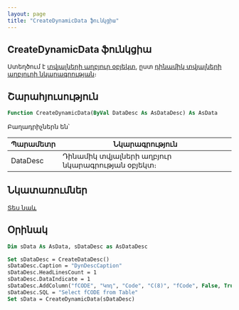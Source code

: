 ```yaml
---
layout: page
title: "CreateDynamicData ֆունկցիա"
---
```


## CreateDynamicData ֆունկցիա

Ստեղծում է [տվյալների աղբյուր օբյեկտ](../Asdata.md), ըստ [դինամիկ տվյալների աղբյուրի նկարագրության](../AsDataDesc.md)։ 

## Շարահյուսություն

```vb
Function CreateDynamicData(ByVal DataDesc As AsDataDesc) As AsData
```

Բաղադրիչներն են՝

| Պարամետր | Նկարագրություն |
|--|--|
| DataDesc | Դինամիկ տվյալների աղբյուր նկարագրության օբյեկտ։ |

## Նկատառումներ

[Տես նաև](../../constructors.html)

## Օրինակ

``` vb
Dim sData As AsData, sDataDesc as AsDataDesc

Set sDataDesc = CreateDataDesc()
sDataDesc.Caption = "DynDescCaption"
sDataDesc.HeadLinesCount = 1
sDataDesc.DataIndicate = 1
sDataDesc.AddColumn("fCODE", "Կոդ", "Code", "C(8)", "fCode", False, True, True)
sDataDesc.SQL = "Select fCODE from Table"
Set sData = CreateDynamicData(sDataDesc)
```
